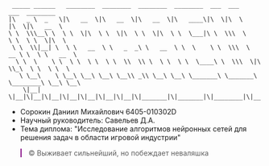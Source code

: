```
 _____ ______   ________  ________  ________  ________  ___  ___        ___  ________     
|\   _ \  _   \|\   __  \|\   __  \|\   __  \|\   ____\|\  \|\  \      |\  \|\   __  \    
\ \  \\\__\ \  \ \  \|\  \ \  \|\  \ \  \|\  \ \  \___|\ \  \\\  \     \ \  \ \  \|\  \   
 \ \  \\|__| \  \ \   __  \ \   _  _\ \   __  \ \  \    \ \  \\\  \  __ \ \  \ \   __  \  
  \ \  \    \ \  \ \  \ \  \ \  \\  \\ \  \ \  \ \  \____\ \  \\\  \|\  \\_\  \ \  \ \  \ 
   \ \__\    \ \__\ \__\ \__\ \__\\ _\\ \__\ \__\ \_______\ \_______\ \________\ \__\ \__\
    \|__|     \|__|\|__|\|__|\|__|\|__|\|__|\|__|\|_______|\|_______|\|________|\|__|\|__|        
```

- Сорокин Даниил Михайлович 6405-010302D
- Научный руководитель: Савельев Д.А.
- Тема диплома: "Исследование алгоритмов нейронных сетей для решения задач в области игровой индустрии"

<blockquote style="border-color:purple;">
&copy; Выживает сильнейший, но побеждает неваляшка
</blockquote>